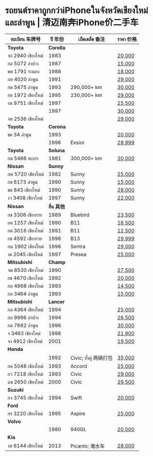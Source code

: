 # รถยนต์ราคาถูกกว่าiPhoneในจังหวัดเชียงใหม่และลำพูน | 清迈南奔iPhone价二手车

| ทะเบียน 车牌号 | ปี 年份 | เบ็ดเตล็ด 备注 | ราคา 价格 |
|---|---|---|---|
| **Toyota** | **Corolla** |
| จก 2940 เชียงใหม่ | 1983 || [20,000](https://www.facebook.com/marketplace/item/1566912550887877/) |
| กล 5072 ลำปาง | 1987 || [15,000](https://www.facebook.com/marketplace/item/1708934309668316/) |
| ขพ 1791 ระนอง | 1988 || [18,000](https://www.facebook.com/marketplace/item/1095926318872805/) |
| กท 4020 ลำพูน | 1991 || [29,000](https://www.facebook.com/marketplace/item/505624058880851/) |
| กต 5475 ลำพูน | 1993 | 290,000+ km | [30,000](https://www.facebook.com/marketplace/item/576845845160834/) |
| กอ 1972 เชียงใหม่ | 1995 | 230,000+ km | [29,000](https://www.facebook.com/marketplace/item/523872063330421/) |
| งน 9751 เชียงใหม่ | 1997 || [25,500](https://www.facebook.com/marketplace/item/1708330746376196/) |
|| 1997 || [30,000](https://www.facebook.com/marketplace/item/1690696784808057/) |
| จท 2536 เชียงใหม่ ||| [29,000](https://www.facebook.com/marketplace/item/934485921549824/) |
| **Toyota** | **Corona** |
| ขค 34 ลำพูน | 1993 || [20,000](https://www.facebook.com/marketplace/item/776222478025387/) |
|| 1996 | Exsior | [28,999](https://www.facebook.com/marketplace/item/2140102203074220/) |
| **Toyota** | **Soluna** |
| กต 5466 พะเยา | 1981 | 300,000+ km | [30,000](https://www.facebook.com/marketplace/item/988224879982697/) |
| **Nissan** | **Sunny** |
| กษ 5720 เชียงใหม่ | 1982 | Sunny | [25,000](https://www.facebook.com/marketplace/item/1015882200253850/) |
| กข 6173 ลำพูน | 1990 | Sunny | [15,000](https://www.facebook.com/marketplace/item/1323426805324016/) |
| ขม 843 เชียงใหม่ | 1990 | Sunny | [28,000](https://www.facebook.com/marketplace/item/1782779262480425/) |
| งว 3408 เชียงใหม่ | 1997 | Sunny | [22,000](https://www.facebook.com/marketplace/item/2044582375939878/) |
| **Nissan** | **อื่น 其他** |
| กข 3306 เชียงราย | 1989 | Bluebird | [23,500](https://www.facebook.com/marketplace/item/1829419651127367/) |
| กค 1257 เชียงใหม่ | 1990 | B11 | [16,500](https://www.facebook.com/marketplace/item/1593480208229003/) |
| กค 3016 เชียงใหม่ | 1991 | B11 | [12,500](https://www.facebook.com/marketplace/item/1323491978810803/) |
| กธ 4592 เชียงราย | 1996 | B13 | [29,999](https://www.facebook.com/marketplace/item/1279822446768566/) |
| กฉ 1902 เชียงใหม่ | 1996 | Sentra | [29,000](https://www.facebook.com/marketplace/item/871100895005117/) |
| งค 2045 เชียงใหม่ | 1997 | Presea | [25,000](https://www.facebook.com/marketplace/item/974310981132245/) |
| **Mitsubishi** | **Champ** |
| จพ 8530 เชียงใหม่ | 1990 || [27,500](https://www.facebook.com/marketplace/item/1932434867277096/) |
| กธ 4670 เชียงใหม่ | 1992 || [20,000](https://www.facebook.com/marketplace/item/1307105347159487/) |
| กบ 4968 เชียงใหม่ | 1993 || [14,500](https://www.facebook.com/marketplace/item/575324831983551/) |
| กก 3464 ลำพูน | 1993 || [15,000](https://www.facebook.com/marketplace/item/1321177208849647/) |
| **Mitsubishi** | **Lancer** |
| กล 4364 เชียงใหม่ | 1994 || [25,000](https://www.facebook.com/marketplace/item/1244489463332637/) |
| กก 9996 ลำปาง | 1994 || [26,500](https://www.facebook.com/marketplace/item/3235275676604655/) |
| กต 7662 ลำพูน | 1996 || [30,000](https://www.facebook.com/marketplace/item/2132239890563432/) |
| จ 3463 เชียงใหม่ | 1998 || [21,900](https://www.facebook.com/marketplace/item/1216144296085708/) |
| จง 4912 เชียงใหม่ | 2001 || [19,500](https://www.facebook.com/marketplace/item/565113182755479/) |
| **Honda** |
|| 1992 | Civic; ทั้งคู่ 两辆打包 | [35,000](https://www.facebook.com/marketplace/item/543707148822981/) |
| กค 5048 เชียงใหม่ | 1993 | Accord | [25,000](https://www.facebook.com/marketplace/item/1248936832882138/) |
| กว 7218 เชียงใหม่ | 1993 | Civic | [29,000](https://www.facebook.com/marketplace/item/575307885429639/) |
| ฉข 2650 เชียงใหม่ | 2000 | Civic | [29,500](https://www.facebook.com/marketplace/item/1109659474231489/) |
| **Suzuki** |
| กจ 3745 เชียงใหม่ | 1994 | Swift | [20,000](https://www.facebook.com/marketplace/item/565090092921345/) |
| **Ford** |
| กร 3220 เชียงใหม่ | 1995 | Aspire | [25,000](https://www.facebook.com/marketplace/item/529612822957320/) |
| **Volvo** |
|| 1980 | 940GL | [20,000](https://www.facebook.com/marketplace/item/1590934574896772/) |
| **Kia** |
| งท 6144 เชียงใหม่ | 2013 | Picanto; 淹水车 | [28,000](https://www.facebook.com/marketplace/item/1628485321274721/) |
